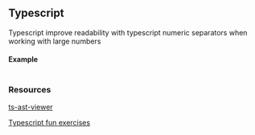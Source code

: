 ## Typescript

Typescript improve readability with typescript numeric separators when working with large numbers

#### Example

```js

```

### Resources

[ts-ast-viewer](https://ts-ast-viewer.com/)

[Typescript fun exercises](https://typescript-exercises.github.io/#exercise=1&file=%2Findex.ts)
